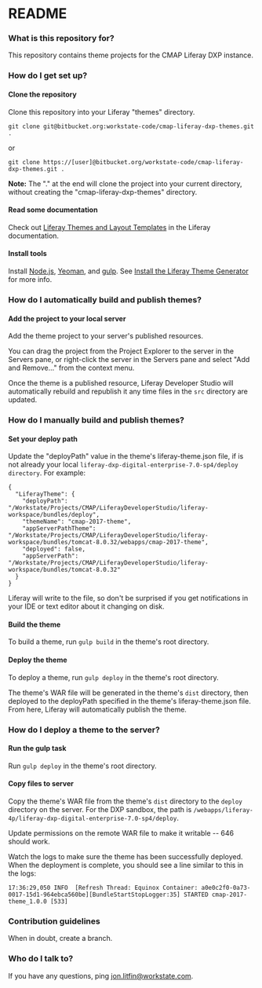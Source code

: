 # README #

### What is this repository for? ###

This repository contains theme projects for the CMAP Liferay DXP instance.

### How do I get set up? ###

#### Clone the repository

Clone this repository into your Liferay "themes" directory.

`git clone git@bitbucket.org:workstate-code/cmap-liferay-dxp-themes.git .`

  or

 `git clone https://[user]@bitbucket.org/workstate-code/cmap-liferay-dxp-themes.git .`

**Note:** The "." at the end will clone the project into your current directory, without creating the "cmap-liferay-dxp-themes" directory.

#### Read some documentation

Check out [Liferay Themes and Layout Templates](https://dev.liferay.com/develop/tutorials/-/knowledge_base/7-0/introduction-to-themes) in the Liferay documentation.

#### Install tools

Install [Node.js](https://nodejs.org/en/), [Yeoman](http://yeoman.io/), and [gulp](https://gulpjs.com/). See [Install the Liferay Theme Generator](https://dev.liferay.com/develop/tutorials/-/knowledge_base/7-0/introduction-to-themes) for more info.

### How do I automatically build and publish themes? ###

#### Add the project to your local server

Add the theme project to your server's published resources.

You can drag the project from the Project Explorer to the server in the Servers pane, or right-click the server in the Servers pane and select "Add and Remove..." from the context menu.

Once the theme is a published resource, Liferay Developer Studio will automatically rebuild and republish it any time files in the `src` directory are updated.

### How do I manually build and publish themes? ###

#### Set your deploy path

Update the "deployPath" value in the theme's liferay-theme.json file, if is not already your local `liferay-dxp-digital-enterprise-7.0-sp4/deploy directory`. For example:

    {
      "LiferayTheme": {
        "deployPath": "/Workstate/Projects/CMAP/LiferayDeveloperStudio/liferay-workspace/bundles/deploy",
        "themeName": "cmap-2017-theme",
        "appServerPathTheme": "/Workstate/Projects/CMAP/LiferayDeveloperStudio/liferay-workspace/bundles/tomcat-8.0.32/webapps/cmap-2017-theme",
        "deployed": false,
        "appServerPath": "/Workstate/Projects/CMAP/LiferayDeveloperStudio/liferay-workspace/bundles/tomcat-8.0.32"
      }
    }

Liferay will write to the file, so don't be surprised if you get notifications in your IDE or text editor about it changing on disk.

#### Build the theme

To build a theme, run `gulp build` in the theme's root directory.

#### Deploy the theme

To deploy a theme, run `gulp deploy` in the theme's root directory.

The theme's WAR file will be generated in the theme's `dist` directory, then deployed to the deployPath specified in the theme's liferay-theme.json file. From here, Liferay will automatically publish the theme.

### How do I deploy a theme to the server? ###

#### Run the gulp task

Run `gulp deploy` in the theme's root directory.

#### Copy files to server

Copy the theme's WAR file from the theme's `dist` directory to the `deploy` directory on the server. For the DXP sandbox, the path is `/webapps/liferay-4p/liferay-dxp-digital-enterprise-7.0-sp4/deploy`.

Update permissions on the remote WAR file to make it writable -- 646 should work.

Watch the logs to make sure the theme has been successfully deployed. When the deployment is complete, you should see a line similar to this in the logs:

    17:36:29,050 INFO  [Refresh Thread: Equinox Container: a0e0c2f0-0a73-0017-15d1-964ebca560be][BundleStartStopLogger:35] STARTED cmap-2017-theme_1.0.0 [533]

### Contribution guidelines ###

When in doubt, create a branch.

### Who do I talk to? ###

If you have any questions, ping jon.litfin@workstate.com.
